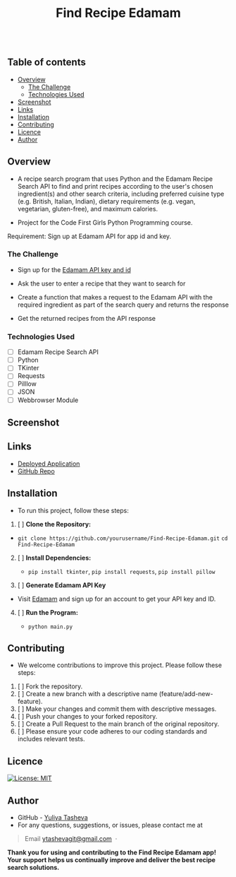 <h1 align="center">Find Recipe Edamam</h1>
<br>
  <a href="https://github.com/YTasheva">
      <img src="https://img.shields.io/badge/SayThanks.io-%E2%98%BC-1EAEDB.svg?style=for-the-badge" alt=""></a>
  <a href="https://github.com/YTasheva/Find-Recipe-Edamam/graphs/contributors">
      <img src="https://img.shields.io/github/contributors/YTasheva/Find-Recipe-Edamam.svg?style=for-the-badge" alt=""></a>
  <a href="https://github.com/YTasheva/Find-Recipe-Edamam/issues">
      <img src="https://img.shields.io/github/issues/YTasheva/Find-Recipe-Edamam.svg?style=for-the-badge" alt=""></a>
  <a href="https://github.com/YTasheva/Find-Recipe-Edamam/network/members">
      <img src="https://img.shields.io/github/forks/YTasheva/Find-Recipe-Edamam.svg?style=for-the-badge" alt=""></a>

  ## Table of contents

- [Overview](#overview)
  - [The Challenge](#the-challenge)
  - [Technologies Used](#technologies-used)
- [Screenshot](#screenshot)
- [Links](#links)
- [Installation](#installation)
- [Contributing](#contributing)
- [Licence](#licence)
- [Author](#author)




## Overview

- A recipe search program that uses Python and the Edamam Recipe Search API to find and print recipes according to the user's chosen ingredient(s) and other search criteria, including preferred cuisine type (e.g. British, Italian, Indian), dietary requirements (e.g. vegan, vegetarian, gluten-free), and maximum calories.

- Project for the Code First Girls Python Programming course.

Requirement: Sign up at Edamam API for app id and key.


### The Challenge

- Sign up for the [Edamam API key and id](https://developer.edamam.com/edamam-docs-recipe-api)

- Ask the user to enter a recipe that they want to search for
- Create a function that makes a request to the Edamam API with the required ingredient as part of the search query and returns the response
- Get the returned recipes from the API response

### Technologies Used

  - [ ] Edamam Recipe Search API
  - [ ] Python
  - [ ] TKinter
  - [ ] Requests
  - [ ] Pilllow
  - [ ] JSON
  - [ ] Webbrowser Module

## Screenshot



## Links

- [Deployed Application](https://YTasheva.github.io/Find-Recipe-Edamam/)
- [GitHub Repo](https://github.com/andrewyu22/Find-Recipe-Edamam)

## Installation

- To run this project, follow these steps:

1. [ ] **Clone the Repository:**
  - `git clone https://github.com/yourusername/Find-Recipe-Edamam.git`
`cd Find-Recipe-Edamam`

2. [ ] **Install Dependencies:**

   - `pip install tkinter`, `pip install requests`, `pip install pillow` 
   
3. [ ] **Generate Edamam API Key**

 - Visit [Edamam](https://www.edamam.com) and sign up for an account to get your API key and ID.

4. [ ] **Run the Program:**

   - `python main.py`

## Contributing

- We welcome contributions to improve this project. Please follow these steps:

1. [ ] Fork the repository.
2. [ ] Create a new branch with a descriptive name (feature/add-new-feature).
3. [ ] Make your changes and commit them with descriptive messages.
4. [ ] Push your changes to your forked repository.
5. [ ] Create a Pull Request to the main branch of the original repository.
6. [ ] Please ensure your code adheres to our coding standards and includes relevant tests.

## Licence

[![License: MIT](https://img.shields.io/badge/License-MIT-yellow.svg)](https://opensource.org/licenses/MIT)

## Author

- GitHub - [Yuliya Tasheva](https://github.com/YTasheva)
- For any questions, suggestions, or issues, please contact me at
  
> Email [ytashevagit@gmail.com](#) &nbsp;&middot;&nbsp;

**Thank you for using and contributing to the Find Recipe Edamam app! Your support helps us continually improve and deliver the best recipe search solutions.**





